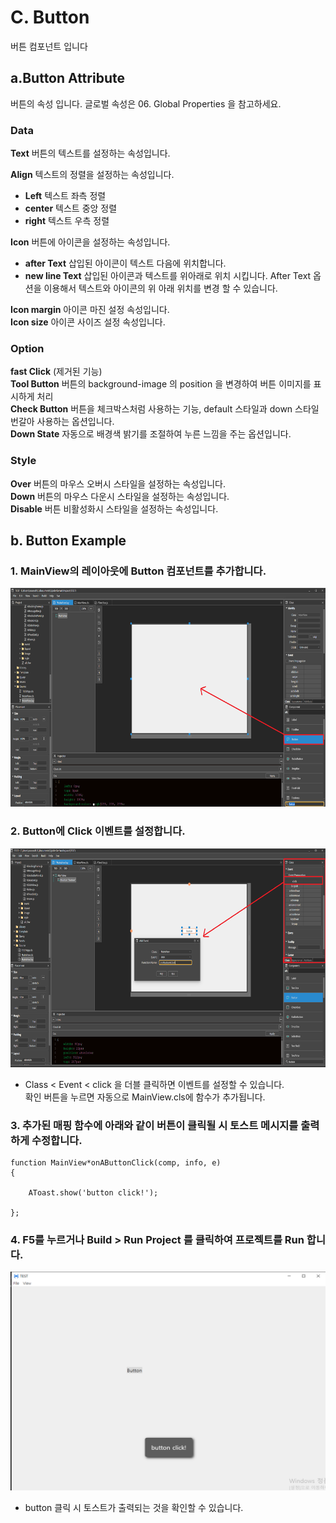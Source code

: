 
#  C. Button
버튼 컴포넌트 입니다

## a.Button Attribute
버튼의 속성 입니다. 글로벌 속성은 06. Global Properties 을 참고하세요.
### **Data**<br>
**Text** 버튼의 텍스트를 설정하는 속성입니다.<br>

 **Align** 텍스트의 정렬을 설정하는 속성입니다.<br>
* **Left** 텍스트 좌측 정렬 <br>
* **center** 텍스트 중앙 정렬 <br>
* **right** 텍스트 우측 정렬 <br>

**Icon** 버튼에 아이콘을 설정하는 속성입니다. <br>
* **after Text** 삽입된 아이콘이 텍스트 다음에 위치합니다.<br>
* **new line Text** 삽입된 아이콘과 텍스트를 위아래로 위치 시킵니다. After Text  옵션을 이용해서 텍스트와 아이콘의 위 아래 위치를 변경 할 수 있습니다.<br>

**Icon margin** 아이콘 마진 설정 속성입니다.<br>
**Icon size** 아이콘 사이즈 설정 속성입니다.<br>
### **Option**<br>
**fast Click** (제거된 기능)<br>
**Tool Button** 버튼의 background-image 의 position 을 변경하여 버튼 이미지를 표시하게 처리<br>
**Check Button** 버튼을 체크박스처럼 사용하는 기능, default 스타일과 down 스타일 번갈아 사용하는 옵션입니다. <br>
**Down State** 자동으로 배경색 밝기를 조절하여 누른 느낌을 주는 옵션입니다.<br>

### **Style**<br>
**Over** 버튼의 마우스 오버시 스타일을 설정하는 속성입니다.<br>
**Down** 버튼의 마우스 다운시 스타일을 설정하는 속성입니다.<br>
**Disable** 버튼 비활성화시 스타일을 설정하는 속성입니다.<br>


## b. Button Example

### 1. MainView의 레이아웃에 Button 컴포넌트를 추가합니다.<br>

<img src="./img/button1.png" height="350px" width="700px"><br>

### 2. Button에 Click 이벤트를 설정합니다.
<img src="./img/button2.png" height="350px" width="700px"><br>
 * Class < Event < click 을 더블 클릭하면 이벤트를 설정할 수 있습니다.<br>
확인 버튼을 누르면 자동으로 MainView.cls에 함수가 추가됩니다.

### 3. 추가된 매핑 함수에 아래와 같이 버튼이 클릭될 시 토스트 메시지를 출력하게 수정합니다.

```
function MainView*onAButtonClick(comp, info, e)
{

	AToast.show('button click!');

};
```
### 4. F5를 누르거나 Build > Run Project 를 클릭하여 프로젝트를 Run 합니다.

<img src="./img/button3.png" height="350px" width="700px"><br>

 * button 클릭 시 토스트가 출력되는 것을 확인할 수 있습니다.<br>
